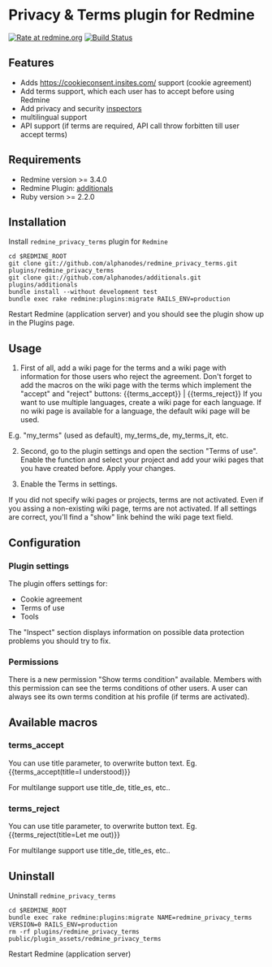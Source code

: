 Privacy & Terms plugin for Redmine
==================================

[![Rate at redmine.org](https://img.shields.io/badge/rate%20at-redmine.org-blue.svg?style=fla)](https://www.redmine.org/plugins/redmine_privacy_terms) [![Build Status](https://travis-ci.org/AlphaNodes/redmine_privacy_terms.svg?branch=master)](https://travis-ci.org/AlphaNodes/redmine_privacy_terms)

Features
--------

* Adds https://cookieconsent.insites.com/ support (cookie agreement)
* Add terms support, which each user has to accept before using Redmine
* Add privacy and security [inspectors](https://github.com/alphanodes/redmine_privacy_terms/blob/master/INSPECTORS.md)
* multilingual support
* API support (if terms are required, API call throw forbitten till user accept terms)


Requirements
------------

* Redmine version >= 3.4.0
* Redmine Plugin: [additionals](https://github.com/alphanodes/additionals)
* Ruby version >= 2.2.0


Installation
------------

Install ``redmine_privacy_terms`` plugin for `Redmine`

    cd $REDMINE_ROOT
    git clone git://github.com/alphanodes/redmine_privacy_terms.git plugins/redmine_privacy_terms
    git clone git://github.com/alphanodes/additionals.git plugins/additionals
    bundle install --without development test
    bundle exec rake redmine:plugins:migrate RAILS_ENV=production

Restart Redmine (application server) and you should see the plugin show up in the Plugins page.


Usage
-----

1. First of all, add a wiki page for the terms and a wiki page with information for those users who reject the agreement.
Don't forget to add the macros on the wiki page with the terms which implement the "accept" and "reject" buttons: {{terms_accept}} | {{terms_reject}}
If you want to use multiple languages, create a wiki page for each language. If no wiki page is available for a language, the default wiki page will be used.

E.g. "my_terms" (used as default), my_terms_de, my_terms_it, etc.

2. Second, go to the plugin settings and open the section "Terms of use". Enable the function and select your project and add your wiki pages that you have created before. Apply your changes.

3. Enable the Terms in settings.

If you did not specify wiki pages or projects, terms are not activated. Even if you assing a non-existing wiki page, terms are not activated. If all settings are correct, you'll find a "show" link behind the wiki page text field.


Configuration
-------------

### Plugin settings

The plugin offers settings for:

* Cookie agreement
* Terms of use
* Tools

The "Inspect" section displays information on possible data protection problems you should try to fix.



### Permissions

There is a new permission "Show terms condition" available. Members with this permission can see the terms conditions of other users. A user can always see its own terms condition at his profile (if terms are activated).


Available macros
----------------

### terms_accept

You can use title parameter, to overwrite button text. Eg. {{terms_accept(title=I understood)}}

For multilange support use title_de, title_es, etc..

### terms_reject

You can use title parameter, to overwrite button text. Eg. {{terms_reject(title=Let me out)}}

For multilange support use title_de, title_es, etc..



Uninstall
---------

Uninstall ``redmine_privacy_terms``

    cd $REDMINE_ROOT
    bundle exec rake redmine:plugins:migrate NAME=redmine_privacy_terms VERSION=0 RAILS_ENV=production
    rm -rf plugins/redmine_privacy_terms public/plugin_assets/redmine_privacy_terms

Restart Redmine (application server)
